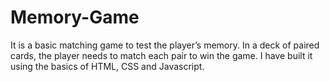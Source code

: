 # Memory-Game
It is a basic matching game to test the player’s memory. In a deck of paired cards, the player needs to match each pair to win the game. I have built it using the basics of HTML, CSS and Javascript.  
